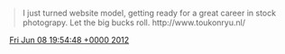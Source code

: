 > I just turned website model, getting ready for a great career in stock photograpy\. Let the big bucks roll\. http://www\.toukonryu\.nl/

<img src="../../media/tweet.ico" width="12" /> [Fri Jun 08 19:54:48 +0000 2012](https://twitter.com/DromerDenker/status/211184523998789632)